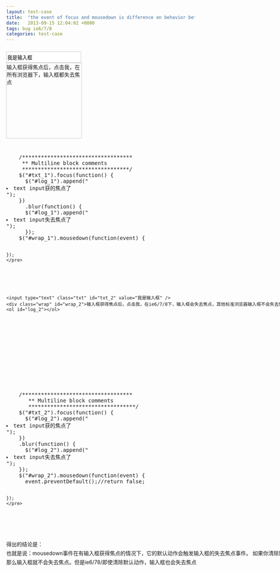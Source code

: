 ```yaml
---
layout: test-case
title:  "the event of focus and mousedown is difference on behavior betwen ie6/7/8 and modern broswer"
date:   2013-09-15 12:04:02 +0800
tags: bug ie6/7/8
categories: test-case
---
```

<style>
.con{width:800px; font-size:14px;}
.content{ height:250px; padding:10px 0;position:relative;}
.content ol{position: absolute;right:0;top:0;}
.txt{width:200px; height:30px;border:1px solid #cccccc}
.wrap{width:200px;height:200px;border:1px solid #cccccc;}

.clusion{padding:30px 0 0 0; line-height:24px;}
</style>
<div class="con">

  <div class="content">
    <ol id="log_1" class="pull-right"></ol>
    <input type="text" class="txt" id="txt_1" value="我是输入框"/>
    <div class="wrap" id="wrap_1">输入框获得焦点后，点击我，在所有浏览器下，输入框都失去焦点</div>
    
  </div>
  <script>

  $("#txt_1").focus(function() {
    $("#log_1").append("<li>text input获的焦点了</li>");
  })
    .blur(function() {
      $("#log_1").append("<li>text input失去焦点了</li>");
    });
  $("#wrap_1").mousedown(function(event) {
    
  });
  </script>
  <div class="high-light-area">
    <pre class="brush: js">
    /***********************************
     ** Multiline block comments
     **********************************/
    $("#txt_1").focus(function() {
      $("#log_1").append("<li>text input获的焦点了</li>");
    })
      .blur(function() {
      $("#log_1").append("<li>text input失去焦点了</li>");
      });
    $("#wrap_1").mousedown(function(event) {
      
    });
    </pre>
  </div>
  
  
  <div class="content">
    
    <input type="text" class="txt" id="txt_2" value="我是输入框" />
    <div class="wrap" id="wrap_2">输入框获得焦点后，点击我，在ie6/7/8下，输入框会失去焦点，其他标准浏览器输入框不会失去焦点</div>  
    <ol id="log_2"></ol>
  </div>
  <script>
  $("#txt_2").focus(function() {
    $("#log_2").append("<li>text input获的焦点了</li>");
  })
    .blur(function() {
      $("#log_2").append("<li>text input失去焦点了</li>");
    });
  $("#wrap_2").mousedown(function(event) {
    event.preventDefault();
    //return false;
  });
  </script>
  <div class="high-light-area">
    <pre class="brush: js">
    /***********************************
       ** Multiline block comments
       **********************************/
    $("#txt_2").focus(function() {
      $("#log_2").append("<li>text input获的焦点了</li>");
    })
    .blur(function() {
      $("#log_2").append("<li>text input失去焦点了</li>");
    });
    $("#wrap_2").mousedown(function(event) {
      event.preventDefault();//return false;
      
    });
    </pre>
  </div>
  <div class="clusion">
   得出的结论是：<br />
   也就是说：mousedown事件在有输入框获得焦点的情况下，它的默认动作会触发输入框的失去焦点事件。
   如果你清除默认动作，那么输入框就不会失去焦点。但是ie6/78/即使清除默认动作，输入框也会失去焦点
  </div>
</div>

